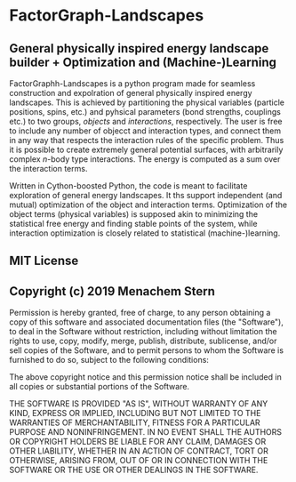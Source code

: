 # FactorGraph-Landscapes

## General physically inspired energy landscape builder + Optimization and (Machine-)Learning

FactorGraphh-Landscapes is a python program made for seamless construction and expolration of general physically inspired energy landscapes. This is achieved by partitioning the physical variables (particle positions, spins, etc.) and pyhsical parameters (bond strengths, couplings etc.) to two groups, *objects* and *interactions*, respectively. The user is free to include any number of objecct and interaction types, and connect them in any way that respects the interaction rules of the specific problem. Thus it is possible to create extremely general potential surfaces, with arbitrarily complex *n*-body type interactions. The energy is computed as a sum over the interaction terms.

Written in Cython-boosted Python, the code is meant to facilitate exploration of general energy landscapes. It ths support independent (and mutual) optimization of the object and interaction terms. Optimization of the object terms (physical variables) is supposed akin to minimizing the statistical free energy and finding stable points of the system, while interaction optimization is closely related to statistical (machine-)learning.


## MIT License

## Copyright (c) 2019 Menachem Stern

Permission is hereby granted, free of charge, to any person obtaining a copy
of this software and associated documentation files (the "Software"), to deal
in the Software without restriction, including without limitation the rights
to use, copy, modify, merge, publish, distribute, sublicense, and/or sell
copies of the Software, and to permit persons to whom the Software is
furnished to do so, subject to the following conditions:

The above copyright notice and this permission notice shall be included in all
copies or substantial portions of the Software.

THE SOFTWARE IS PROVIDED "AS IS", WITHOUT WARRANTY OF ANY KIND, EXPRESS OR
IMPLIED, INCLUDING BUT NOT LIMITED TO THE WARRANTIES OF MERCHANTABILITY,
FITNESS FOR A PARTICULAR PURPOSE AND NONINFRINGEMENT. IN NO EVENT SHALL THE
AUTHORS OR COPYRIGHT HOLDERS BE LIABLE FOR ANY CLAIM, DAMAGES OR OTHER
LIABILITY, WHETHER IN AN ACTION OF CONTRACT, TORT OR OTHERWISE, ARISING FROM,
OUT OF OR IN CONNECTION WITH THE SOFTWARE OR THE USE OR OTHER DEALINGS IN THE
SOFTWARE.


